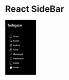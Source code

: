 # React SideBar

<img src="src/img/instaSide.png" alt="Описание вашего изображения" style="width: 100px; " />


